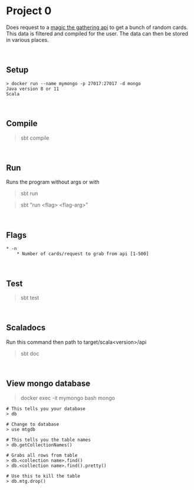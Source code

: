 # Project 0
Does request to a [magic the gathering api](https://scryfall.com/docs/api)  to get a bunch of random cards. This data is filtered and compiled for the user. The data can then be stored in various places. 

<br />

## Setup
    > docker run --name mymongo -p 27017:27017 -d mongo
    Java version 8 or 11
    Scala


<br />

## Compile
> sbt compile

<br />

## Run
Runs the program without args or with
> sbt run

> sbt "run \<flag> \<flag-arg>"

<br />


## Flags
    * -n
        * Number of cards/request to grab from api [1-500]

<br />

## Test
> sbt test

<br />

## Scaladocs
Run this command then path to target/scala\<version>/api
> sbt doc

<br />

## View mongo database
> docker exec -it mymongo bash mongo

    # This tells you your database
    > db 

    # Change to database
    > use mtgdb

    # This tells you the table names
    > db.getCollectionNames() 

    # Grabs all rows from table
    > db.<collection name>.find()
    > db.<collection name>.find().pretty()

    # Use this to kill the table
    > db.mtg.drop() 



